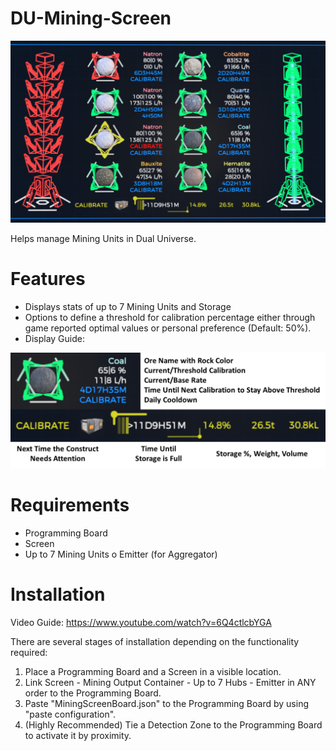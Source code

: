 # DU-Mining-Screen

![Gallery](https://raw.githubusercontent.com/d6rks1lv3rz3r0/DU-Mining-Screen/main/Splash.png)

Helps manage Mining Units in Dual Universe.

# Features
- Displays stats of up to 7 Mining Units and Storage
- Options to define a threshold for calibration percentage either through game reported optimal values or personal preference (Default: 50%).
- Display Guide:

![Gallery](https://raw.githubusercontent.com/d6rks1lv3rz3r0/DU-Mining-Screen/main/Guide.png)

# Requirements
- Programming Board
- Screen
- Up to 7 Mining Units
o Emitter (for Aggregator)

# Installation

Video Guide: https://www.youtube.com/watch?v=6Q4ctlcbYGA

There are several stages of installation depending on the functionality required:
1) Place a Programming Board and a Screen in a visible location.
2) Link Screen - Mining Output Container - Up to 7 Hubs - Emitter in ANY order to the Programming Board.
3) Paste "MiningScreenBoard.json" to the Programming Board by using "paste configuration".
4) (Highly Recommended) Tie a Detection Zone to the Programming Board to activate it by proximity.
